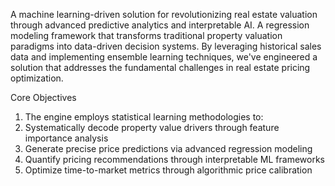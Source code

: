 A machine learning-driven solution for revolutionizing real estate valuation through advanced predictive analytics and interpretable AI.
A regression modeling framework that transforms traditional property valuation paradigms into data-driven decision systems. By leveraging historical sales data and implementing ensemble learning techniques, we've engineered a solution that addresses the fundamental challenges in real estate pricing optimization.

Core Objectives
1. The engine employs statistical learning methodologies to:
2. Systematically decode property value drivers through feature importance analysis
3. Generate precise price predictions via advanced regression modeling
4. Quantify pricing recommendations through interpretable ML frameworks
5. Optimize time-to-market metrics through algorithmic price calibration
